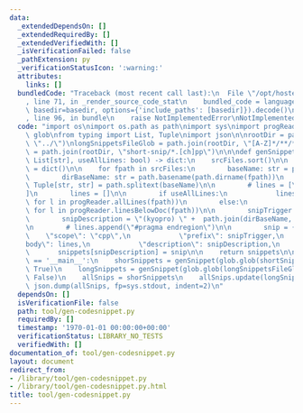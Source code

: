 ```yaml
---
data:
  _extendedDependsOn: []
  _extendedRequiredBy: []
  _extendedVerifiedWith: []
  _isVerificationFailed: false
  _pathExtension: py
  _verificationStatusIcon: ':warning:'
  attributes:
    links: []
  bundledCode: "Traceback (most recent call last):\n  File \"/opt/hostedtoolcache/Python/3.9.2/x64/lib/python3.9/site-packages/onlinejudge_verify/documentation/build.py\"\
    , line 71, in _render_source_code_stat\n    bundled_code = language.bundle(stat.path,\
    \ basedir=basedir, options={'include_paths': [basedir]}).decode()\n  File \"/opt/hostedtoolcache/Python/3.9.2/x64/lib/python3.9/site-packages/onlinejudge_verify/languages/python.py\"\
    , line 96, in bundle\n    raise NotImplementedError\nNotImplementedError\n"
  code: "import os\nimport os.path as path\nimport sys\nimport progReader\nimport\
    \ glob\nfrom typing import List, Tuple\nimport json\n\nrootDir = path.join(os.path.dirname(__file__),\
    \ \"../\")\nlongSnippetsFileGlob = path.join(rootDir, \"[A-Z]*/**/*.hpp\")\nshortSnippetsFileGlob\
    \ = path.join(rootDir, \"short-snip/*.[ch]pp\")\n\n\ndef genSnippet(srcFiles:\
    \ List[str], useAllLines: bool) -> dict:\n    srcFiles.sort()\n\n    snippets\
    \ = dict()\n\n    for fpath in srcFiles:\n        baseName: str = path.basename(fpath)\n\
    \        dirBaseName: str = path.basename(path.dirname(fpath))\n        base_ext_pair:\
    \ Tuple[str, str] = path.splitext(baseName)\n\n        # lines = [\"#pragma region\"\
    ]\n        lines = []\n\n        if useAllLines:\n            lines.extend(l.rstrip()\
    \ for l in progReader.allLines(fpath))\n        else:\n            lines.extend(l.rstrip()\
    \ for l in progReader.linesBelowDoc(fpath))\n\n        snipTrigger = base_ext_pair[0]\n\
    \        snipDescription = \"(kyopro) \" +  path.join(dirBaseName, baseName)\n\
    \n        # lines.append(\"#pragma endregion\")\n\n        snip = {\n        \
    \    \"scope\": \"cpp\",\n            \"prefix\": snipTrigger,\n            \"\
    body\": lines,\n            \"description\": snipDescription,\n        }\n\n \
    \       snippets[snipDescription] = snip\n\n    return snippets\n\n\nif __name__\
    \ == '__main__':\n    shorSnippets = genSnippet(glob.glob(shortSnippetsFileGlob),\
    \ True)\n    longSnippets = genSnippet(glob.glob(longSnippetsFileGlob, recursive=True),\
    \ False)\n    allSnips = shorSnippets\n    allSnips.update(longSnippets)\n   \
    \ json.dump(allSnips, fp=sys.stdout, indent=2)\n"
  dependsOn: []
  isVerificationFile: false
  path: tool/gen-codesnippet.py
  requiredBy: []
  timestamp: '1970-01-01 00:00:00+00:00'
  verificationStatus: LIBRARY_NO_TESTS
  verifiedWith: []
documentation_of: tool/gen-codesnippet.py
layout: document
redirect_from:
- /library/tool/gen-codesnippet.py
- /library/tool/gen-codesnippet.py.html
title: tool/gen-codesnippet.py
---
```

